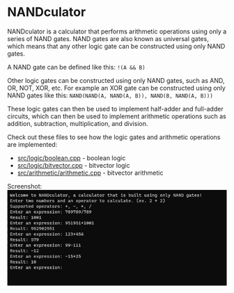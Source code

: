 # NANDculator

NANDculator is a calculator that performs arithmetic operations using only a series of NAND gates. NAND gates are also known as universal gates, which means that any other logic gate can be constructed using only NAND gates.

A NAND gate can be defined like this:
`!(A && B)`

Other logic gates can be constructed using only NAND gates, such as AND, OR, NOT, XOR, etc.
For example an XOR gate can be constructed using only NAND gates like this:
`NAND(NAND(A, NAND(A, B)), NAND(B, NAND(A, B)))`

These logic gates can then be used to implement half-adder and full-adder circuits, which can then be used to implement arithmetic operations such as addition, subtraction, multiplication, and division.

Check out these files to see how the logic gates and arithmetic operations are implemented:

- [src/logic/boolean.cpp](src/logic/boolean.cpp) - boolean logic
- [src/logic/bitvector.cpp](src/logic/bitvector.cpp) - bitvector logic
- [src/arithmetic/arithmetic.cpp](src/arithmetic/arithmetic.cpp) - bitvector arithmetic

Screenshot:
![Screenshot showing a few calculations done using NANDculator.](./img1.png)
